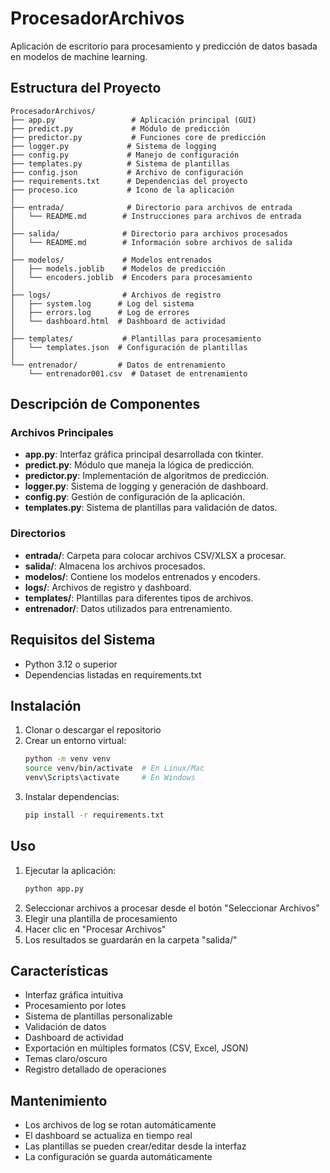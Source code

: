 # ProcesadorArchivos

Aplicación de escritorio para procesamiento y predicción de datos basada en modelos de machine learning.

## Estructura del Proyecto

```
ProcesadorArchivos/
├── app.py                 # Aplicación principal (GUI)
├── predict.py             # Módulo de predicción
├── predictor.py           # Funciones core de predicción
├── logger.py             # Sistema de logging
├── config.py             # Manejo de configuración
├── templates.py          # Sistema de plantillas
├── config.json           # Archivo de configuración
├── requirements.txt      # Dependencias del proyecto
├── proceso.ico           # Icono de la aplicación
│
├── entrada/              # Directorio para archivos de entrada
│   └── README.md        # Instrucciones para archivos de entrada
│
├── salida/              # Directorio para archivos procesados
│   └── README.md        # Información sobre archivos de salida
│
├── modelos/             # Modelos entrenados
│   ├── models.joblib    # Modelos de predicción
│   └── encoders.joblib  # Encoders para procesamiento
│
├── logs/                # Archivos de registro
│   ├── system.log      # Log del sistema
│   ├── errors.log      # Log de errores
│   └── dashboard.html  # Dashboard de actividad
│
├── templates/           # Plantillas para procesamiento
│   └── templates.json  # Configuración de plantillas
│
└── entrenador/         # Datos de entrenamiento
    └── entrenador001.csv  # Dataset de entrenamiento
```

## Descripción de Componentes

### Archivos Principales

- **app.py**: Interfaz gráfica principal desarrollada con tkinter.
- **predict.py**: Módulo que maneja la lógica de predicción.
- **predictor.py**: Implementación de algoritmos de predicción.
- **logger.py**: Sistema de logging y generación de dashboard.
- **config.py**: Gestión de configuración de la aplicación.
- **templates.py**: Sistema de plantillas para validación de datos.

### Directorios

- **entrada/**: Carpeta para colocar archivos CSV/XLSX a procesar.
- **salida/**: Almacena los archivos procesados.
- **modelos/**: Contiene los modelos entrenados y encoders.
- **logs/**: Archivos de registro y dashboard.
- **templates/**: Plantillas para diferentes tipos de archivos.
- **entrenador/**: Datos utilizados para entrenamiento.

## Requisitos del Sistema

- Python 3.12 o superior
- Dependencias listadas en requirements.txt

## Instalación

1. Clonar o descargar el repositorio
2. Crear un entorno virtual:
   ```bash
   python -m venv venv
   source venv/bin/activate  # En Linux/Mac
   venv\Scripts\activate     # En Windows
   ```
3. Instalar dependencias:
   ```bash
   pip install -r requirements.txt
   ```

## Uso

1. Ejecutar la aplicación:
   ```bash
   python app.py
   ```
2. Seleccionar archivos a procesar desde el botón "Seleccionar Archivos"
3. Elegir una plantilla de procesamiento
4. Hacer clic en "Procesar Archivos"
5. Los resultados se guardarán en la carpeta "salida/"

## Características

- Interfaz gráfica intuitiva
- Procesamiento por lotes
- Sistema de plantillas personalizable
- Validación de datos
- Dashboard de actividad
- Exportación en múltiples formatos (CSV, Excel, JSON)
- Temas claro/oscuro
- Registro detallado de operaciones

## Mantenimiento

- Los archivos de log se rotan automáticamente
- El dashboard se actualiza en tiempo real
- Las plantillas se pueden crear/editar desde la interfaz
- La configuración se guarda automáticamente